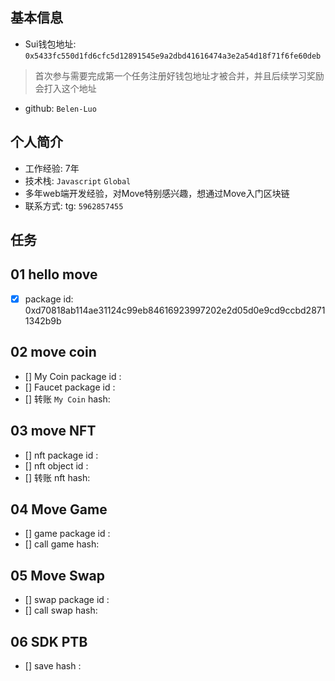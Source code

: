 ## 基本信息
- Sui钱包地址: `0x5433fc550d1fd6cfc5d12891545e9a2dbd41616474a3e2a54d18f71f6fe60deb`
> 首次参与需要完成第一个任务注册好钱包地址才被合并，并且后续学习奖励会打入这个地址
- github: `Belen-Luo`

## 个人简介
- 工作经验: 7年
- 技术栈: `Javascript` `Global`
- 多年web端开发经验，对Move特别感兴趣，想通过Move入门区块链
- 联系方式: tg: `5962857455` 

## 任务

##   01 hello move  
- [x] package id: 0xd70818ab114ae31124c99eb84616923997202e2d05d0e9cd9ccbd28711342b9b

##   02 move coin
- [] My Coin package id : 
- [] Faucet package id : 
- [] 转账 `My Coin` hash:

##   03 move NFT
- [] nft package id :
- [] nft object id : 
- [] 转账 nft  hash:

##   04 Move Game
- [] game package id :
- [] call game hash:

##   05 Move Swap
- [] swap package id :
- [] call swap hash:

##   06 SDK PTB
- [] save hash :
